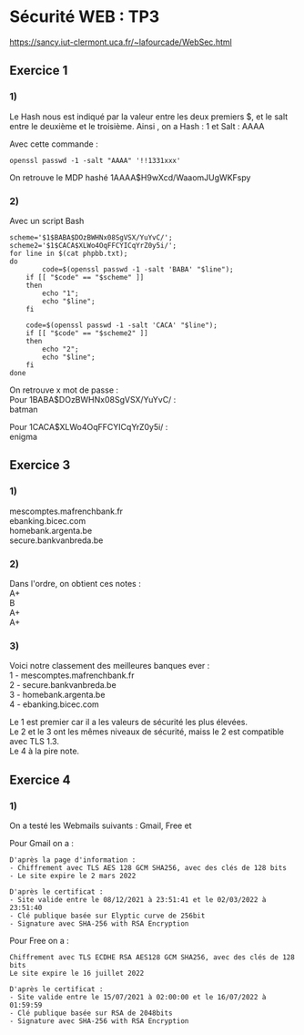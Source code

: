 # Sécurité WEB : TP3

https://sancy.iut-clermont.uca.fr/~lafourcade/WebSec.html 

## Exercice 1

### 1) 
Le Hash nous est indiqué par la valeur entre les deux premiers $, et le salt entre le deuxième et le troisième.
Ainsi , on a Hash : 1 et Salt : AAAA

Avec cette commande :
```
openssl passwd -1 -salt "AAAA" '!!1331xxx'
```
On retrouve le MDP hashé $1$AAAA$H9wXcd/WaaomJUgWKFspy

### 2)

Avec un script Bash
```shell
scheme='$1$BABA$DOzBWHNx08SgVSX/YuYvC/';
scheme2='$1$CACA$XLWo4OqFFCYICqYrZ0y5i/';
for line in $(cat phpbb.txt); 
do
       	code=$(openssl passwd -1 -salt 'BABA' "$line");
	if [[ "$code" == "$scheme" ]]
	then
		echo "1";
		echo "$line";
	fi

	code=$(openssl passwd -1 -salt 'CACA' "$line");
	if [[ "$code" == "$scheme2" ]]
	then
		echo "2";
		echo "$line";
	fi
done

```

On retrouve x mot de passe :  
Pour $1$BABA$DOzBWHNx08SgVSX/YuYvC/ :  
batman  

Pour $1$CACA$XLWo4OqFFCYICqYrZ0y5i/ :  
enigma  

## Exercice 3

### 1)

mescomptes.mafrenchbank.fr  
ebanking.bicec.com  
homebank.argenta.be  
secure.bankvanbreda.be  

### 2)

Dans l'ordre, on obtient ces notes :  
A+  
B  
A+  
A+  

### 3)

Voici notre classement des meilleures banques ever :  
1 - mescomptes.mafrenchbank.fr  
2 - secure.bankvanbreda.be  
3 - homebank.argenta.be  
4 - ebanking.bicec.com  

Le 1 est premier car il a les valeurs de sécurité les plus élevées.  
Le 2 et le 3 ont les mêmes niveaux de sécurité, maiss le 2 est compatible avec TLS 1.3.  
Le 4 à la pire note.  

## Exercice 4

### 1)

On a testé les Webmails suivants : Gmail, Free et 

Pour Gmail on a :
```
D'après la page d'information :
- Chiffrement avec TLS AES 128 GCM SHA256, avec des clés de 128 bits
- Le site expire le 2 mars 2022

D'après le certificat :
- Site valide entre le 08/12/2021 à 23:51:41 et le 02/03/2022 à 23:51:40
- Clé publique basée sur Elyptic curve de 256bit
- Signature avec SHA-256 with RSA Encryption
```

Pour Free on a :
```
Chiffrement avec TLS ECDHE RSA AES128 GCM SHA256, avec des clés de 128 bits
Le site expire le 16 juillet 2022 

D'après le certificat :
- Site valide entre le 15/07/2021 à 02:00:00 et le 16/07/2022 à 01:59:59
- Clé publique basée sur RSA de 2048bits
- Signature avec SHA-256 with RSA Encryption
```

